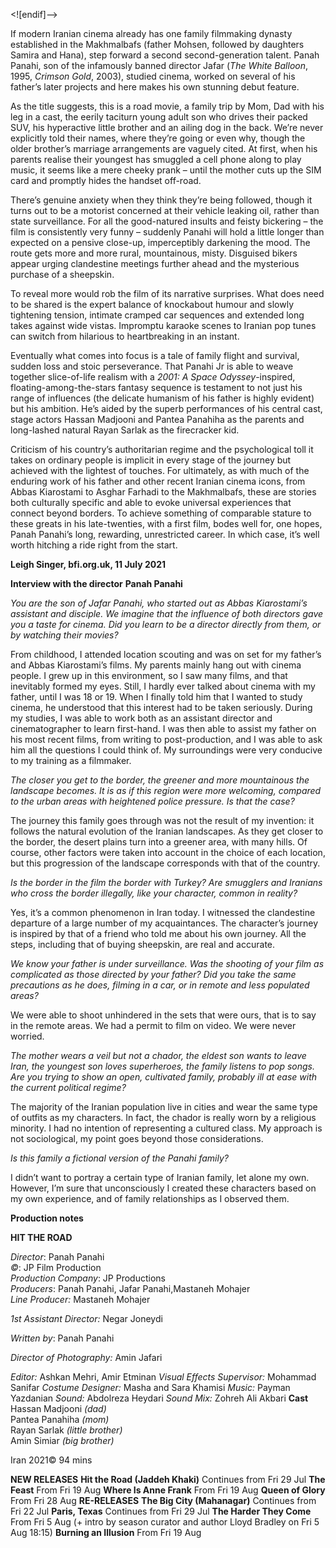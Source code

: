 

<![endif]-->

If modern Iranian cinema already has one family filmmaking dynasty established in the Makhmalbafs (father Mohsen, followed by daughters Samira and Hana), step forward a second second-generation talent. Panah Panahi, son of the infamously banned director Jafar (_The White Balloon_, 1995, _Crimson Gold_, 2003), studied cinema, worked on several of his father’s later projects and here makes his own stunning debut feature.

As the title suggests, this is a road movie, a family trip by Mom, Dad with his leg in a cast, the eerily taciturn young adult son who drives their packed SUV, his hyperactive little brother and an ailing dog in the back. We’re never explicitly told their names, where they’re going or even why, though the older brother’s marriage arrangements are vaguely cited. At first, when his parents realise their youngest has smuggled a cell phone along to play music, it seems like a mere cheeky prank – until the mother cuts up the SIM card and promptly hides the handset off-road.

There’s genuine anxiety when they think they’re being followed, though it turns out to be a motorist concerned at their vehicle leaking oil, rather than state surveillance. For all the good-natured insults and feisty bickering – the film is consistently very funny – suddenly Panahi will hold a little longer than expected on a pensive close-up, imperceptibly darkening the mood. The route gets more and more rural, mountainous, misty. Disguised bikers appear urging clandestine meetings further ahead and the mysterious purchase of a sheepskin.

To reveal more would rob the film of its narrative surprises. What does need to be shared is the expert balance of knockabout humour and slowly tightening tension, intimate cramped car sequences and extended long takes against wide vistas. Impromptu karaoke scenes to Iranian pop tunes can switch from hilarious to heartbreaking in an instant.

Eventually what comes into focus is a tale of family flight and survival, sudden loss and stoic perseverance. That Panahi Jr is able to weave together slice-of-life realism with a _2001: A Space Odyssey_-inspired, floating-among-the-stars fantasy sequence is testament to not just his range of influences (the delicate humanism of his father is highly evident) but his ambition. He’s aided by the superb performances of his central cast, stage actors Hassan Madjooni and Pantea Panahiha as the parents and long-lashed natural Rayan Sarlak as the firecracker kid.

Criticism of his country’s authoritarian regime and the psychological toll it takes on ordinary people is implicit in every stage of the journey but achieved with the lightest of touches. For ultimately, as with much of the enduring work of his father and other recent Iranian cinema icons, from Abbas Kiarostami to Asghar Farhadi to the Makhmalbafs, these are stories both culturally specific and able to evoke universal experiences that connect beyond borders. To achieve something of comparable stature to these greats in his late-twenties, with a first film, bodes well for, one hopes, Panah Panahi’s long, rewarding, unrestricted career. In which case, it’s well worth hitching a ride right from the start.

**Leigh Singer, bfi.org.uk, 11 July 2021**

**Interview with the director** **Panah Panahi**

_You are the son of Jafar Panahi, who started out as Abbas Kiarostami’s assistant and disciple. We imagine that the influence of both directors gave you a taste for cinema. Did you learn to be a director directly from them, or by watching their movies?_

From childhood, I attended location scouting and was on set for my father’s and Abbas Kiarostami’s films. My parents mainly hang out with cinema people. I grew up in this environment, so I saw many films, and that inevitably formed my eyes. Still, I hardly ever talked about cinema with my father, until I was 18 or 19. When I finally told him that I wanted to study cinema, he understood that this interest had to be taken seriously. During my studies, I was able to work both as an assistant director and cinematographer to learn first-hand. I was then able to assist my father on his most recent films, from writing to post-production, and I was able to ask him all the questions I could think of. My surroundings were very conducive to my training as a filmmaker.

_The closer you get to the border, the greener and more mountainous the landscape becomes. It is as if this region were more welcoming, compared to the urban areas with heightened police pressure. Is that the case?_

The journey this family goes through was not the result of my invention: it follows the natural evolution of the Iranian landscapes. As they get closer to the border, the desert plains turn into a greener area, with many hills. Of course, other factors were taken into account in the choice of each location, but this progression of the landscape corresponds with that of the country.

_Is the border in the film the border with Turkey? Are smugglers and Iranians who cross the border illegally, like your character, common in reality?_

Yes, it’s a common phenomenon in Iran today. I witnessed the clandestine departure of a large number of my acquaintances. The character’s journey is inspired by that of a friend who told me about his own journey. All the steps, including that of buying sheepskin, are real and accurate.

_We know your father is under surveillance. Was the shooting of your film as complicated as those directed by your father? Did you take the same precautions as he does, filming in a car, or in remote and less populated areas?_

We were able to shoot unhindered in the sets that were ours, that is to say in the remote areas. We had a permit to film on video. We were never worried.

_The mother wears a veil but not a chador, the eldest son wants to leave Iran, the youngest son loves superheroes, the family listens to pop songs. Are you trying to show an open, cultivated family, probably ill at ease with the current political regime?_

The majority of the Iranian population live in cities and wear the same type of outfits as my characters. In fact, the chador is really worn by a religious minority. I had no intention of representing a cultured class. My approach is not sociological, my point goes beyond those considerations.

_Is this family a fictional version of the Panahi family?_

I didn’t want to portray a certain type of Iranian family, let alone my own. However, I’m sure that unconsciously I created these characters based on my own experience, and of family relationships as I observed them.

**Production notes**

  

**HIT THE ROAD**

_Director_: Panah Panahi  
_©_: JP Film Production  
_Production Company_: JP Productions  
_Producers_: Panah Panahi, Jafar Panahi,Mastaneh Mohajer  
_Line Producer:_ Mastaneh Mohajer

_1st Assistant Director:_ Negar Joneydi

_Written by_: Panah Panahi

_Director of Photography:_ Amin Jafari

_Editor:_ Ashkan Mehri, Amir Etminan
_Visual Effects Supervisor:_ Mohammad Sanifar
_Costume Designer:_ Masha and Sara Khamisi
_Music:_ Payman Yazdanian
_Sound:_ Abdolreza Heydari
_Sound Mix:_ Zohreh Ali Akbari
**Cast**  
Hassan Madjooni _(dad)_  
Pantea Panahiha _(mom)_  
Rayan Sarlak _(little brother)_  
Amin Simiar _(big brother)_

Iran 2021©
94 mins

**NEW RELEASES**
**Hit the Road (Jaddeh Khaki)**
Continues from Fri 29 Jul
**The Feast**
From Fri 19 Aug
**Where Is Anne Frank**
From Fri 19 Aug
**Queen of Glory**
From Fri 28 Aug
**RE-RELEASES**
**The Big City (Mahanagar)**
Continues from Fri 22 Jul
**Paris, Texas**
Continues from Fri 29 Jul
**The Harder They Come**
From Fri 5 Aug (+ intro by season curator and author Lloyd Bradley on Fri 5 Aug 18:15)
**Burning an Illusion**
From Fri 19 Aug
<!--stackedit_data:
eyJoaXN0b3J5IjpbLTE3MjE5NTIyMDldfQ==
-->